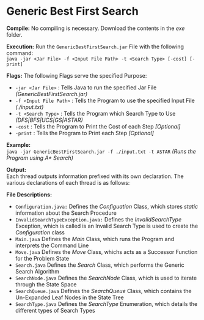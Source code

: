 Generic Best First Search
=========================

**Compile:**
No compiling is necessary. Download the contents in the *exe* folder.

**Execution:**
Run the `GenericBestFirstSearch.jar` File with the following command:<br>
`java -jar <Jar File> -f <Input File Path> -t <Search Type> [-cost] [-print]`

**Flags:**
The following Flags serve the specified Purpose:
 - `-jar <Jar File>` : Tells Java to run the specified Jar File *(GenericBestFirstSearch.jar)*
 - `-f <Input File Path>` : Tells the Program to use the specified Input File *(./input.txt)*
 - `-t <Search Type>` : Tells the Program which Search Type to Use *(DFS|BFS|UCS|GS|ASTAR)*
 - `-cost` : Tells the Program to Print the Cost of each Step *[Optional]*
 - `-print` : Tells the Program to Print each Step *[Optional]*

**Example:**<br>
`java -jar GenericBestFirstSearch.jar -f ./input.txt -t ASTAR` *(Runs the Program using A&#42; Search)*

**Output:**<br>
Each thread outputs information prefixed with its own declaration. The various declarations of each thread is as follows:

**File Descriptions:**
 - `Configuration.java:` Defines the *Configuation* Class, which stores *static* information about the Search Procedure
 - `InvalidSearchTypeException.java:` Defines the *InvalidSearchType* Exception, which is called is an Invalid Search Type is used to create the *Configuration* class
 - `Main.java` Defines the *Main* Class, which runs the Program and interprets the Command Line
 - `Move.java` Defines the *Move* Class, whichs acts as a Successor Function for the Problem State
 - `Search.java` Defines the *Search* Class, which performs the Generic Search Algorithm
 - `SearchNode.java` Defines the *SearchNode* Class, which is used to iterate through the State Space
 - `SearchQueue.java` Defines the *SearchQueue* Class, which contains the Un-Expanded Leaf Nodes in the State Tree
 - `SearchType.java` Defines the *SearchType* Enumeration, which details the different types of Search Types

